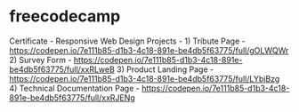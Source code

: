 # freecodecamp

Certificate - Responsive Web Design
   Projects - 1) Tribute Page - https://codepen.io/7e111b85-d1b3-4c18-891e-be4db5f63775/full/gOLWQWr
              2) Survey Form -  https://codepen.io/7e111b85-d1b3-4c18-891e-be4db5f63775/full/xxRLweB
              3) Product Landing Page - https://codepen.io/7e111b85-d1b3-4c18-891e-be4db5f63775/full/LYbjBzg
              4) Technical Documentation Page - https://codepen.io/7e111b85-d1b3-4c18-891e-be4db5f63775/full/xxRJENg
